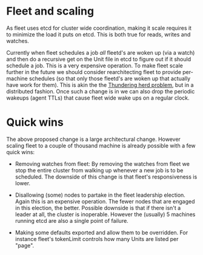 # Fleet and scaling

As fleet uses etcd for cluster wide coordination, making it scale requires it
to minimize the load it puts on etcd. This is both true for reads, writes
and watches.

Currently when fleet schedules a job *all* fleetd's are woken up (via a watch)
and then do a recursive get on the Unit file in etcd to figure out if it should
schedule a job. This is a very expensive operation. To make fleet scale further
in the future we should consider rearchitecting fleet to provide per-machine
schedules (so that only those fleetd's are woken up that actually have work for
them). This is akin the the [Thundering herd
problem](https://en.wikipedia.org/wiki/Thundering_herd_problem), but in
a distributed fashion. Once such a change is in we can also drop the periodic
wakeups (agent TTLs) that cause fleet wide wake ups on a regular clock.

# Quick wins

The above proposed change is a large architectural change. However scaling
fleet to a couple of thousand machine is already possible with a few quick
wins:

* Removing watches from fleet: By removing the watches from fleet we stop
    the entire cluster from walking up whenever a new job is to be scheduled.
    The downside of this change is that fleet's responsiveness is lower.

* Disallowing (some) nodes to partake in the fleet leadership election. Again
    this is an expensive operation. The fewer nodes that are engaged in this
    election, the better. Possible downside is that if there isn't a leader at
    all, the cluster is inoperable. However the (usually) 5 machines running
    etcd are also a single point of failure.

* Making some defaults exported and allow them to be overridden. For instance
    fleet's tokenLimit controls how many Units are listed per "page".
